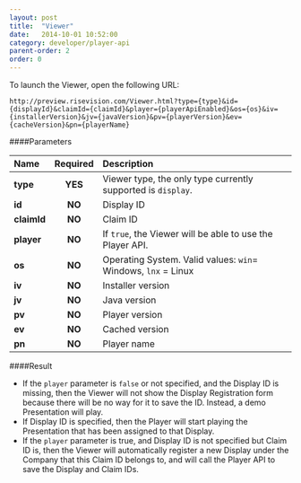 ```yaml
---
layout: post
title:  "Viewer"
date:   2014-10-01 10:52:00
category: developer/player-api
parent-order: 2
order: 0
---
```


To launch the Viewer, open the following URL:

`http://preview.risevision.com/Viewer.html?type={type}&id={displayId}&claimId={claimId}&player={playerApiEnabled}&os={os}&iv={installerVersion}&jv={javaVersion}&pv={playerVersion}&ev={cacheVersion}&pn={playerName}`

####Parameters

| Name    | Required | Description |
|:--------|:--------:|:------------|
| **type**  |  **YES** | Viewer type, the only type currently supported is `display`. |
| **id**  |  **NO** | Display ID |
| **claimId**  |  **NO** | Claim ID |
| **player**  |  **NO** | If `true`, the Viewer will be able to use the Player API. |
| **os**  |  **NO** | Operating System. Valid values: `win`= Windows, `lnx` = Linux |
| **iv**  |  **NO** | Installer version |
| **jv**  |  **NO** | Java version |
| **pv**  |  **NO** | Player version |
| **ev**  |  **NO** | Cached version |
| **pn**  |  **NO** | Player name |

####Result

- If the `player` parameter is `false` or not specified, and the Display ID is missing, then the Viewer will not show the Display Registration form because there will be no way for it to save the ID. Instead, a demo Presentation will play.
- If Display ID is specified, then the Player will start playing the Presentation that has been assigned to that Display.
- If the `player` parameter is true, and Display ID is not specified but Claim ID is, then the Viewer will automatically register a new Display under the Company that this Claim ID belongs to, and will call the Player API to save the Display and Claim IDs.